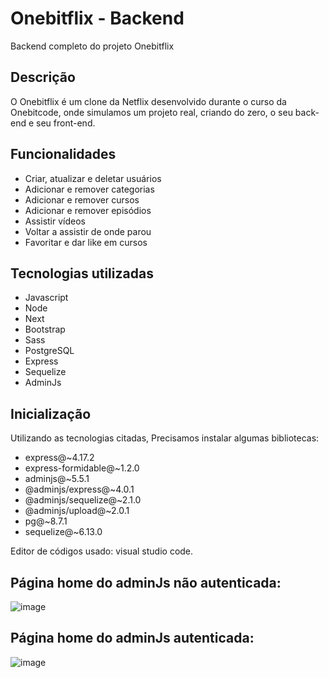 
# Onebitflix - Backend

Backend completo do projeto Onebitflix


## Descrição

O Onebitflix é um clone da Netflix desenvolvido durante o curso da Onebitcode, onde simulamos um projeto real, criando do zero, o seu back-end e seu front-end.
## Funcionalidades
- Criar, atualizar e deletar usuários
- Adicionar e remover categorias
- Adicionar e remover cursos
- Adicionar e remover episódios
- Assistir vídeos
- Voltar a assistir de onde parou
- Favoritar e dar like em cursos

## Tecnologias utilizadas

- Javascript
- Node
- Next
- Bootstrap
- Sass
- PostgreSQL
- Express
- Sequelize
- AdminJs
  
## Inicialização
Utilizando as tecnologias citadas, Precisamos instalar algumas bibliotecas: 
- express@~4.17.2 
- express-formidable@~1.2.0 
- adminjs@~5.5.1
- @adminjs/express@~4.0.1
- @adminjs/sequelize@~2.1.0 
- @adminjs/upload@~2.0.1 
- pg@~8.7.1 
- sequelize@~6.13.0

Editor de códigos usado: visual studio code.

## Página home do adminJs não autenticada:
![image](https://github.com/ViniPessan/onebitflixBackend/assets/136939544/7105cb26-d682-4ada-a101-ae1c14792fd3)


## Página home do adminJs autenticada:
![image](https://github.com/ViniPessan/onebitflixBackend/assets/136939544/bfd70979-6e4c-4b26-abbb-84df09ed9ebd)



